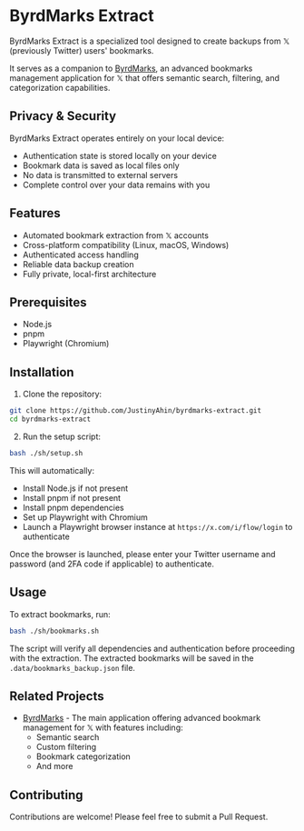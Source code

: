 # ByrdMarks Extract

ByrdMarks Extract is a specialized tool designed to create backups from 𝕏 (previously Twitter) users' bookmarks.

It serves as a companion to [ByrdMarks](https://byrdmarks.com), an advanced bookmarks management application for 𝕏 that offers semantic search, filtering, and categorization capabilities.

## Privacy & Security

ByrdMarks Extract operates entirely on your local device:

- Authentication state is stored locally on your device
- Bookmark data is saved as local files only
- No data is transmitted to external servers
- Complete control over your data remains with you

## Features

- Automated bookmark extraction from 𝕏 accounts
- Cross-platform compatibility (Linux, macOS, Windows)
- Authenticated access handling
- Reliable data backup creation
- Fully private, local-first architecture

## Prerequisites

- Node.js
- pnpm
- Playwright (Chromium)

## Installation

1. Clone the repository:

```bash
git clone https://github.com/JustinyAhin/byrdmarks-extract.git
cd byrdmarks-extract
```

2. Run the setup script:

```bash
bash ./sh/setup.sh
```

This will automatically:

- Install Node.js if not present
- Install pnpm if not present
- Install pnpm dependencies
- Set up Playwright with Chromium
- Launch a Playwright browser instance at `https://x.com/i/flow/login` to authenticate

Once the browser is launched, please enter your Twitter username and password (and 2FA code if applicable) to authenticate.

## Usage

To extract bookmarks, run:

```bash
bash ./sh/bookmarks.sh
```

The script will verify all dependencies and authentication before proceeding with the extraction.
The extracted bookmarks will be saved in the `.data/bookmarks_backup.json` file.

## Related Projects

- [ByrdMarks](https://byrdmarks.com) - The main application offering advanced bookmark management for 𝕏 with features including:
  - Semantic search
  - Custom filtering
  - Bookmark categorization
  - And more

## Contributing

Contributions are welcome! Please feel free to submit a Pull Request.
